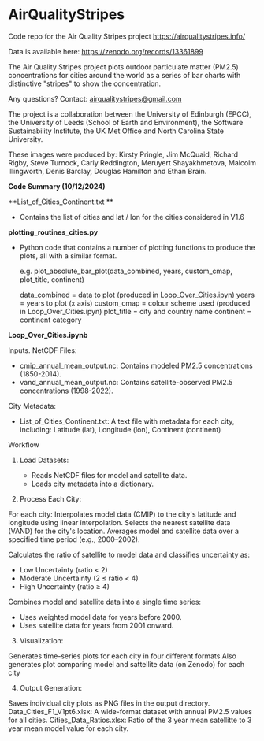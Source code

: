 # AirQualityStripes
Code repo for the Air Quality Stripes project https://airqualitystripes.info/ 

Data is available here:  https://zenodo.org/records/13361899

The Air Quality Stripes project plots outdoor particulate matter (PM2.5) concentrations for cities around the world as a series of bar charts with distinctive "stripes" to show the concentration.

Any questions? Contact: airqualitystripes@gmail.com

The project is a collaboration between the University of Edinburgh (EPCC), the University of Leeds (School of Earth and Environment), the Software Sustainability Institute, the UK Met Office and North Carolina State University.

These images were produced by: Kirsty Pringle, Jim McQuaid, Richard Rigby, Steve Turnock, Carly Reddington, Meruyert Shayakhmetova, Malcolm Illingworth, Denis Barclay, Douglas Hamilton and Ethan Brain.

**Code Summary (10/12/2024)**

**List_of_Cities_Continent.txt **
- Contains the list of cities and lat / lon for the cities considered in V1.6

**plotting_routines_cities.py**  
- Python code that contains a number of plotting functions to produce the plots, all with a similar format.

  e.g. plot_absolute_bar_plot(data_combined, years, custom_cmap, plot_title, continent) 
  
    data_combined = data to plot (produced in Loop_Over_Cities.ipyn)
    years = years to plot (x axis)
    custom_cmap = colour scheme used (produced in Loop_Over_Cities.ipyn)
    plot_title = city and country name 
    continent = continent category


**Loop_Over_Cities.ipynb**

Inputs. NetCDF Files:
 - cmip_annual_mean_output.nc: Contains modeled PM2.5 concentrations (1850-2014).
 - vand_annual_mean_output.nc: Contains satellite-observed PM2.5 concentrations (1998-2022).

City Metadata:
 - List_of_Cities_Continent.txt: A text file with metadata for each city, including: Latitude (lat), Longitude (lon), Continent (continent)

Workflow

1) Load Datasets:
   - Reads NetCDF files for model and satellite data.
   - Loads city metadata into a dictionary.

2) Process Each City:

  For each city:
  Interpolates model data (CMIP) to the city's latitude and longitude using linear interpolation.
  Selects the nearest satellite data (VAND) for the city's location.
  Averages model and satellite data over a specified time period (e.g., 2000–2002).

  Calculates the ratio of satellite to model data and classifies uncertainty as:
   - Low Uncertainty (ratio < 2)
   - Moderate Uncertainty (2 ≤ ratio < 4)
   - High Uncertainty (ratio ≥ 4)

  Combines model and satellite data into a single time series:
   - Uses weighted model data for years before 2000.
   - Uses satellite data for years from 2001 onward.
  
3) Visualization:

  Generates time-series plots for each city in four different formats
  Also generates plot comparing model and sattellite data (on Zenodo) for each city

4) Output Generation:

  Saves individual city plots as PNG files in the output directory.
  Data_Cities_F1_V1pt6.xlsx: A wide-format dataset with annual PM2.5 values for all cities.
  Cities_Data_Ratios.xlsx: Ratio of the  3 year mean satellitte to 3 year mean model value for each city.

